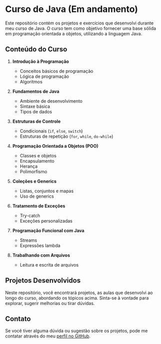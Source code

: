 # Curso de Java (Em andamento)

Este repositório contém os projetos e exercícios que desenvolvi durante meu curso de Java. O curso tem como objetivo fornecer uma base sólida em programação orientada a objetos, utilizando a linguagem Java.

## Conteúdo do Curso

1. **Introdução à Programação**
   - Conceitos básicos de programação
   - Lógica de programação
   - Algoritmos

2. **Fundamentos de Java**
   - Ambiente de desenvolvimento
   - Sintaxe básica
   - Tipos de dados

3. **Estruturas de Controle**
   - Condicionais (`if`, `else`, `switch`)
   - Estruturas de repetição (`for`, `while`, `do-while`)

4. **Programação Orientada a Objetos (POO)**
   - Classes e objetos
   - Encapsulamento
   - Herança
   - Polimorfismo

5. **Coleções e Generics**
   - Listas, conjuntos e mapas
   - Uso de generics

6. **Tratamento de Exceções**
   - Try-catch
   - Exceções personalizadas

7. **Programação Funcional com Java**
   - Streams
   - Expressões lambda

8. **Trabalhando com Arquivos**
   - Leitura e escrita de arquivos

## Projetos Desenvolvidos

Neste repositório, você encontrará projetos, as aulas que desenvolvi ao longo do curso, abordando os tópicos acima. Sinta-se à vontade para explorar, sugerir melhorias ou tirar dúvidas.

## Contato

Se você tiver alguma dúvida ou sugestão sobre os projetos, pode me contatar através do meu [perfil no GitHub](https://github.com/Gvnimra).
